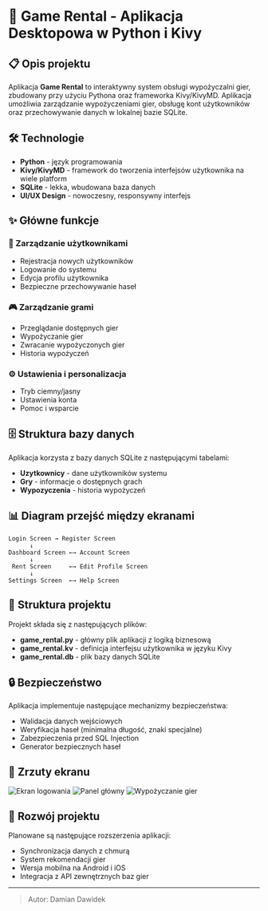 # 📱 Game Rental - Aplikacja Desktopowa w Python i Kivy

## 📋 Opis projektu

Aplikacja **Game Rental** to interaktywny system obsługi wypożyczalni gier, zbudowany przy użyciu Pythona oraz frameworka Kivy/KivyMD. Aplikacja umożliwia zarządzanie wypożyczeniami gier, obsługę kont użytkowników oraz przechowywanie danych w lokalnej bazie SQLite.

## 🛠️ Technologie

- **Python** - język programowania
- **Kivy/KivyMD** - framework do tworzenia interfejsów użytkownika na wiele platform
- **SQLite** - lekka, wbudowana baza danych
- **UI/UX Design** - nowoczesny, responsywny interfejs

## ✨ Główne funkcje

### 👤 Zarządzanie użytkownikami

- Rejestracja nowych użytkowników
- Logowanie do systemu
- Edycja profilu użytkownika
- Bezpieczne przechowywanie haseł

### 🎮 Zarządzanie grami

- Przeglądanie dostępnych gier
- Wypożyczanie gier
- Zwracanie wypożyczonych gier
- Historia wypożyczeń

### ⚙️ Ustawienia i personalizacja

- Tryb ciemny/jasny
- Ustawienia konta
- Pomoc i wsparcie

## 🗄️ Struktura bazy danych

Aplikacja korzysta z bazy danych SQLite z następującymi tabelami:

- **Uzytkownicy** - dane użytkowników systemu
- **Gry** - informacje o dostępnych grach
- **Wypozyczenia** - historia wypożyczeń

## 📊 Diagram przejść między ekranami

```
Login Screen → Register Screen
      ↓
Dashboard Screen ←→ Account Screen
      ↓
 Rent Screen     ←→ Edit Profile Screen
      ↓
Settings Screen  ←→ Help Screen
```

## 📂 Struktura projektu

Projekt składa się z następujących plików:

- **game_rental.py** - główny plik aplikacji z logiką biznesową
- **game_rental.kv** - definicja interfejsu użytkownika w języku Kivy
- **game_rental.db** - plik bazy danych SQLite

## 🔒 Bezpieczeństwo

Aplikacja implementuje następujące mechanizmy bezpieczeństwa:

- Walidacja danych wejściowych
- Weryfikacja haseł (minimalna długość, znaki specjalne)
- Zabezpieczenia przed SQL Injection
- Generator bezpiecznych haseł

## 📱 Zrzuty ekranu

![Ekran logowania](./zdjecia/game_rental_login.png)
![Panel główny](./zdjecia/game_rental_dashboard.png)
![Wypożyczanie gier](./zdjecia/game_rental_rent.png)

## 🚀 Rozwój projektu

Planowane są następujące rozszerzenia aplikacji:

- Synchronizacja danych z chmurą
- System rekomendacji gier
- Wersja mobilna na Android i iOS
- Integracja z API zewnętrznych baz gier

---

> Autor: Damian Dawidek
